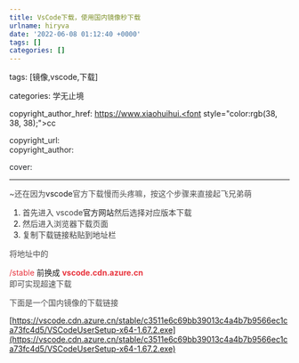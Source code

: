 ```yaml
---
title: VsCode下载，使用国内镜像秒下载
urlname: hiryva
date: '2022-06-08 01:12:40 +0000'
tags: []
categories: []
---
```


tags: [镜像,vscode,下载]

categories: <font style="color:rgb(38, 38, 38);">学无止境</font>

copyright_author_href: https://www.xiaohuihui.<font style="color:rgb(38, 38, 38);">cc</font>

<font style="color:rgb(38, 38, 38);">copyright_url:  
</font><font style="color:rgb(38, 38, 38);">copyright_author: </font>

<font style="color:rgb(33, 37, 41);">cover:</font>

---

<font style="color:rgb(77, 77, 77);">~还在因为</font>vscode<font style="color:rgb(77, 77, 77);">官方下载慢而头疼嘛，按这个步骤来直接起飞兄弟萌</font>

1. <font style="color:rgba(0, 0, 0, 0.75);">首先进入 vscode</font>官方网站<font style="color:rgba(0, 0, 0, 0.75);">然后选择对应版本下载</font>
2. <font style="color:rgba(0, 0, 0, 0.75);">然后进入浏览器下载页面</font>
3. <font style="color:rgba(0, 0, 0, 0.75);">复制下载链接粘贴到地址栏</font>

<font style="color:rgb(77, 77, 77);">将地址中的</font>

<font style="color:#E8323C;">/stable</font> 前换成 **<font style="color:#E8323C;">vscode.cdn.azure.cn</font>**<font style="color:rgb(77, 77, 77);">  
</font><font style="color:rgb(77, 77, 77);">即可实现超速下载</font>

<font style="color:rgb(77, 77, 77);">下面是一个国内镜像的下载链接</font>

[https://vscode.cdn.azure.cn/stable/c3511e6c69bb39013c4a4b7b9566ec1ca73fc4d5/VSCodeUserSetup-x64-1.67.2.exe](https://vscode.cdn.azure.cn/stable/c3511e6c69bb39013c4a4b7b9566ec1ca73fc4d5/VSCodeUserSetup-x64-1.67.2.exe)
